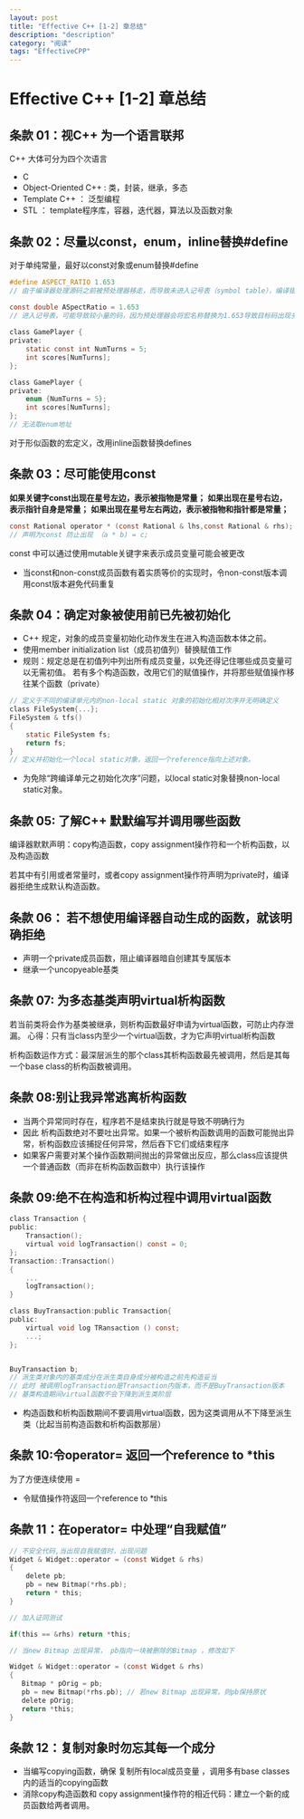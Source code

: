 ```yaml
---
layout: post
title: "Effective C++ [1-2] 章总结"
description: "description"
category: "阅读"
tags: "EffectiveCPP"
---
```

 
# Effective C++ [1-2] 章总结

## 条款 01：视C++ 为一个语言联邦
C++ 大体可分为四个次语言

* C 
* Object-Oriented C++ : 类，封装，继承，多态
* Template C++ ： 泛型编程
* STL ： template程序库，容器，迭代器，算法以及函数对象

## 条款 02：尽量以const，enum，inline替换#define

对于单纯常量，最好以const对象或enum替换#define

```C
#define ASPECT_RATIO 1.653
// 由于编译器处理源码之前被预处理器移走，而导致未进入记号表（symbol table），编译错误时可能会直接提1.653 导致难以寻找

const double ASpectRatio = 1.653 
// 进入记号表，可能导致较小量的码，因为预处理器会将宏名称替换为1.653导致目标码出现多份1.653
 
class GamePlayer {
private: 
	static const int NumTurns = 5;
	int scores[NumTurns];	
};

class GamePlayer {
private:
    enum {NumTurns = 5};
    int scores[NumTurns];
};
// 无法取enum地址
```

对于形似函数的宏定义，改用inline函数替换defines

## 条款 03：尽可能使用const

**如果关键字const出现在星号左边，表示被指物是常量；**
**如果出现在星号右边，表示指针自身是常量；**
**如果出现在星号左右两边，表示被指物和指针都是常量；**

```C
const Rational operator * (const Rational & lhs,const Rational & rhs);
// 声明为const 防止出现 （a * b) = c;
```

const 中可以通过使用mutable关键字来表示成员变量可能会被更改

* 当const和non-const成员函数有着实质等价的实现时，令non-const版本调用const版本避免代码重复

## 条款 04：确定对象被使用前已先被初始化

* C++ 规定，对象的成员变量初始化动作发生在进入构造函数本体之前。
* 使用member initialization list（成员初值列）替换赋值工作
* 规则：规定总是在初值列中列出所有成员变量，以免还得记住哪些成员变量可以无需初值。
若有多个构造函数，改用它们的赋值操作，并将那些赋值操作移往某个函数（private）

```C
// 定义于不同的编译单元内的non-local static 对象的初始化相对次序并无明确定义
class FileSystem{...};
FileSystem & tfs()
{
    static FileSystem fs;
    return fs;
}
// 定义并初始化一个local static对象，返回一个reference指向上述对象。
```
* 为免除“跨编译单元之初始化次序”问题，以local static对象替换non-local static对象。

## 条款 05: 了解C++ 默默编写并调用哪些函数
编译器默默声明：copy构造函数，copy assignment操作符和一个析构函数，以及构造函数

若其中有引用或者常量时，或者copy assignment操作符声明为private时，编译器拒绝生成默认构造函数。

## 条款 06： 若不想使用编译器自动生成的函数，就该明确拒绝
* 声明一个private成员函数，阻止编译器暗自创建其专属版本
* 继承一个uncopyeable基类

## 条款 07: 为多态基类声明virtual析构函数
若当前类将会作为基类被继承，则析构函数最好申请为virtual函数，可防止内存泄漏。
心得：只有当class内至少一个virtual函数，才为它声明virtual析构函数

析构函数运作方式：最深层派生的那个class其析构函数最先被调用，然后是其每一个base class的析构函数被调用。

## 条款 08:别让我异常逃离析构函数

* 当两个异常同时存在，程序若不是结束执行就是导致不明确行为
* 因此 析构函数绝对不要吐出异常。如果一个被析构函数调用的函数可能抛出异常，析构函数应该捕捉任何异常，然后吞下它们或结束程序
* 如果客户需要对某个操作函数期间抛出的异常做出反应，那么class应该提供一个普通函数（而非在析构函数函数中）执行该操作

## 条款 09:绝不在构造和析构过程中调用virtual函数

```C
class Transaction {
public:
    Transaction();
    virtual void logTransaction() const = 0;
};
Transaction::Transaction()
{
    ...
    logTransaction();
}

class BuyTransaction:public Transaction{
public:
    virtual void log TRansaction () const;
    ...;
};


BuyTransaction b;
// 派生类对象内的基类成分在派生类自身成分被构造之前先构造妥当
// 此时 被调用logTransaction是Transaction内版本，而不是BuyTransaction版本
// 基类构造期间virtual函数不会下降到派生类阶层
```
* 构造函数和析构函数期间不要调用virtual函数，因为这类调用从不下降至派生类（比起当前构造函数和析构函数那层）

## 条款 10:令operator= 返回一个reference to *this

为了方便连续使用 = 
* 令赋值操作符返回一个reference to *this

## 条款 11：在operator= 中处理“自我赋值”

```C
// 不安全代码,当出现自我赋值时，出现问题
Widget & Widget::operator = (const Widget & rhs)
{
    delete pb;
    pb = new Bitmap(*rhs.pb);
    return * this;
}

// 加入证同测试

if(this == &rhs) return *this;

// 当new Bitmap 出现异常， pb指向一块被删除的Bitmap ，修改如下

Widget & Widget::operator = (const Widget & rhs)
{
   Bitmap * pOrig = pb;
   pb = new Bitmap(*rhs.pb); // 若new Bitmap 出现异常，则pb保持原状
   delete pOrig;
   return *this;
}
```

## 条款 12：复制对象时勿忘其每一个成分
* 当编写copying函数，确保 复制所有local成员变量 ，调用多有base classes 内的适当的copying函数
* 消除copy构造函数和 copy assignment操作符的相近代码：建立一个新的成员函数给两者调用。
 

